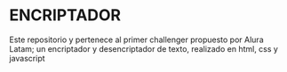 # ENCRIPTADOR
Este repositorio y pertenece al primer challenger propuesto por Alura Latam;  un encriptador y desencriptador de texto, realizado en  html, css y javascript
